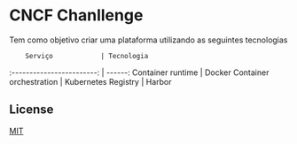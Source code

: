 # CNCF Chanllenge
Tem como objetivo criar uma plataforma utilizando as seguintes tecnologias 

        Serviço            | Tecnologia
:------------------------: | ------:
Container runtime          | Docker
Container orchestration    | Kubernetes
Registry                   | Harbor



## License
[MIT](https://choosealicense.com/licenses/mit/)
